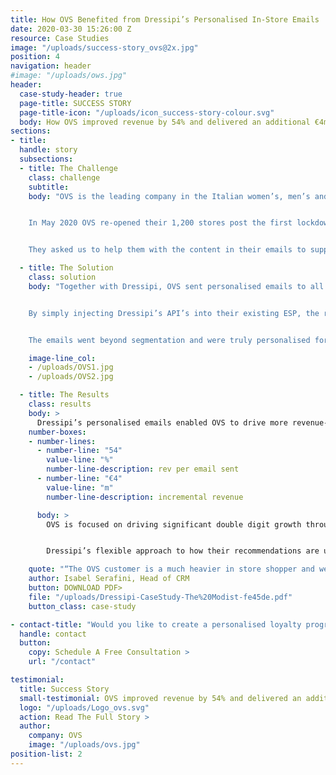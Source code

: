 ```yaml
---
title: How OVS Benefited from Dressipi’s Personalised In-Store Emails
date: 2020-03-30 15:26:00 Z
resource: Case Studies
image: "/uploads/success-story_ovs@2x.jpg"
position: 4
navigation: header
#image: "/uploads/ows.jpg"
header:
  case-study-header: true
  page-title: SUCCESS STORY
  page-title-icon: "/uploads/icon_success-story-colour.svg"
  body: How OVS improved revenue by 54% and delivered an additional €4m of incremental revenue in the first 6 months through Dressipi’s Personalised Instore emails 
sections:
- title: 
  handle: story
  subsections:
  - title: The Challenge
    class: challenge
    subtitle:
    body: "OVS is the leading company in the Italian women’s, men’s and kids’ apparel market, with a market share of 8.1% and revenue over €1bn.


    In May 2020 OVS re-opened their 1,200 stores post the first lockdown. They have a large database of loyal customers, the majority of whom do not shop online. OVS wanted to use all of their available digital channels to drive maximum footfall into stores and start to recover some of that lost revenue.


    They asked us to help them with the content in their emails to support the re-opening."

  - title: The Solution
    class: solution
    body: "Together with Dressipi, OVS sent personalised emails to all customers on their loyalty program (across kidswear, menswear and womenswear).


    By simply injecting Dressipi’s API’s into their existing ESP, the recommendations in the emails included a highly tailored edit of each customer’s best clothing selection filtered by availability in their local store and what was available in their size at that moment.


    The emails went beyond segmentation and were truly personalised for each and every customer. Dressipi’s unique fashion attributes means that it is also possible to create edits that maintain the brand DNA. We are able to do this because we have really taken the time to understand the nuances that make fashion different."

    image-line_col:
    - /uploads/OVS1.jpg
    - /uploads/OVS2.jpg

  - title: The Results
    class: results
    body: >
      Dressipi’s personalised emails enabled OVS to drive more revenue-generating footfall into their stores. The campaign was hugely successful, delivering an additional 54% in terms of revenue per email sent and delivered an additional €4m of incremental revenue in the first 6 months.
    number-boxes:
    - number-lines:
      - number-line: "54"
        value-line: "%"
        number-line-description: rev per email sent
      - number-line: "€4"
        value-line: "m"
        number-line-description: incremental revenue

      body: >
        OVS is focused on driving significant double digit growth through all its digital channels. The overall personalisation partnership is an integral part of the OVS roadmap ensuring OVS meet each customer’s expectations at every moment driving more value and better experiences, always delivering the right product at the right time.


        Dressipi’s flexible approach to how their recommendations are used and implemented in the customer journey means OVS can create the best possible experience for their shoppers and know they can integrate into any future initiatives.

    quote: "“The OVS customer is a much heavier in store shopper and we needed a highly personalised way to target them. By working with Dressipi, we have been able to deliver truly personalised emails to our customers and open up the massive revenue potential of the store portfolio.”"
    author: Isabel Serafini, Head of CRM
    button: DOWNLOAD PDF>
    file: "/uploads/Dressipi-CaseStudy-The%20Modist-fe45de.pdf"
    button_class: case-study

- contact-title: "Would you like to create a personalised loyalty program that works for your stores as well as your digital channels? We can also support with any more general CRM strategies and support. Please fill in the Dressipi contact form if you would like further information."
  handle: contact
  button:
    copy: Schedule A Free Consultation >
    url: "/contact"

testimonial:
  title: Success Story
  small-testimonial: OVS improved revenue by 54% and delivered an additional €4m of incremental revenue increase
  logo: "/uploads/Logo_ovs.svg"
  action: Read The Full Story >
  author:
    company: OVS
    image: "/uploads/ovs.jpg"
position-list: 2
---
```

